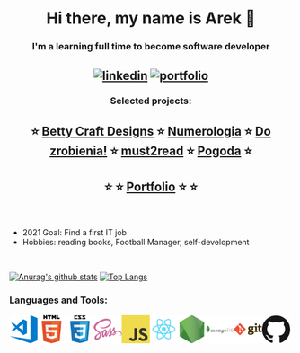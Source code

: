 <h1  align="center">Hi there, my name is Arek 👋</h1>

<h3  align="center">I'm a learning full time to become software developer</h3>

## <p align="center"> <a href="https://www.linkedin.com/in/arkadiusz-zygan/"><img src="https://cdn1.iconfinder.com/data/icons/social-80/32/Social_social_linkedin_linked_in-32.png" alt="linkedin"></a> <a href="https://zyar3k.github.io/portfolio/"><img src="https://cdn1.iconfinder.com/data/icons/social-80/32/Social_social_dribbble_dribble_dribbbble-32.png" alt="portfolio"></a> </p>

<h3  align="center">Selected projects:</h3>

## <p align="center"> :star: [Betty Craft Designs](https://online-shop-bcd.herokuapp.com/) :star: [Numerologia](https://numerologia.netlify.app/) :star: [Do zrobienia!](https://dozrobienia-app.netlify.app/) :star: [must2read](https://must2read.netlify.app/#/) :star: [Pogoda](https://agitated-aryabhata-cef99e.netlify.app/) :star: </p>

## <p align="center"> :star: :star: [Portfolio]( https://zyar3k.github.io/portfolio/) :star: :star: </p>

<br  />

<ul>
<li> 2021 Goal: Find a first IT job</li>
<li>Hobbies: reading books, Football Manager, self-development</li>
</ul>
<br  />

[![Anurag's github stats](https://github-readme-stats.vercel.app/api?username=Zyar3k)](https://github.com/anuraghazra/github-readme-stats)
[![Top Langs](https://github-readme-stats.vercel.app/api/top-langs/?username=Zyar3k&layout=compact)](https://github.com/anuraghazra/github-readme-stats)
<br  />

### Languages and Tools:

<img  align="left" alt="Visual Studio Code"  width="50px"  src="https://raw.githubusercontent.com/github/explore/80688e429a7d4ef2fca1e82350fe8e3517d3494d/topics/visual-studio-code/visual-studio-code.png"  />

<img  align="left"  alt="HTML5"  width="50px"  src="https://raw.githubusercontent.com/github/explore/80688e429a7d4ef2fca1e82350fe8e3517d3494d/topics/html/html.png"  />

<img  align="left"  alt="CSS3"  width="50px"  src="https://raw.githubusercontent.com/github/explore/80688e429a7d4ef2fca1e82350fe8e3517d3494d/topics/css/css.png"  />

<img  align="left"  alt="Sass"  width="50px"  src="https://raw.githubusercontent.com/github/explore/80688e429a7d4ef2fca1e82350fe8e3517d3494d/topics/sass/sass.png"  />

<img  align="left"  alt="JavaScript"  width="50px"  src="https://raw.githubusercontent.com/github/explore/80688e429a7d4ef2fca1e82350fe8e3517d3494d/topics/javascript/javascript.png"  />

<img  align="left"  alt="React"  width="50px"  src="https://raw.githubusercontent.com/github/explore/80688e429a7d4ef2fca1e82350fe8e3517d3494d/topics/react/react.png"  />

<img  align="left"  alt="Node.js"  width="50px" src="https://raw.githubusercontent.com/github/explore/80688e429a7d4ef2fca1e82350fe8e3517d3494d/topics/nodejs/nodejs.png"  />

<img  align="left"  alt="MongoDB"  width="50px" src="https://raw.githubusercontent.com/github/explore/80688e429a7d4ef2fca1e82350fe8e3517d3494d/topics/mongodb/mongodb.png"  />

<img  align="left"  alt="Git"  width="50px" src="https://raw.githubusercontent.com/github/explore/80688e429a7d4ef2fca1e82350fe8e3517d3494d/topics/git/git.png"  />

<img  align="left"  alt="GitHub"  width="50px"  src="https://raw.githubusercontent.com/github/explore/78df643247d429f6cc873026c0622819ad797942/topics/github/github.png"  />

<br/>
